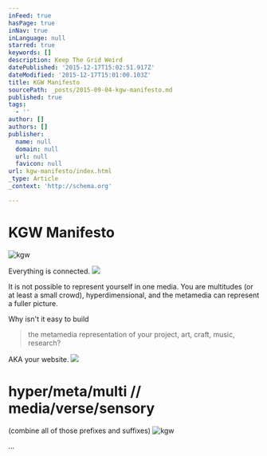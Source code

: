```yaml
---
inFeed: true
hasPage: true
inNav: true
inLanguage: null
starred: true
keywords: []
description: Keep The Grid Weird
datePublished: '2015-12-17T15:02:51.917Z'
dateModified: '2015-12-17T15:01:00.103Z'
title: KGW Manifesto
sourcePath: _posts/2015-09-04-kgw-manifesto.md
published: true
tags:
  - ''
author: []
authors: []
publisher:
  name: null
  domain: null
  url: null
  favicon: null
url: kgw-manifesto/index.html
_type: Article
_context: 'http://schema.org'

---
```

# KGW Manifesto
![kgw](https://the-grid-user-content.s3-us-west-2.amazonaws.com/4a6ba245-dcd6-4cdb-9ea4-db1e51072558.png)

Everything is connected.
![](https://the-grid-user-content.s3-us-west-2.amazonaws.com/61069cf8-e86d-4a4c-989c-e04e3e093644.jpg)

It is not possible to represent yourself in one media. You are multitudes (or at least a small crowd), hyperdimensional, and the metamedia can represent a fuller picture.

Why isn't it easy to build

> the metamedia representation of your project, art, craft, music, research? 

AKA your website.
![](https://the-grid-user-content.s3-us-west-2.amazonaws.com/836ec8ce-e88e-4b72-b623-05af99f3080d.png)

# hyper/meta/multi // media/verse/sensory

(combine all of those prefixes and suffixes)
![kgw](https://the-grid-user-content.s3-us-west-2.amazonaws.com/7051d2fd-88bf-4d1a-8dc5-33ed4d4d81f8.png)

...